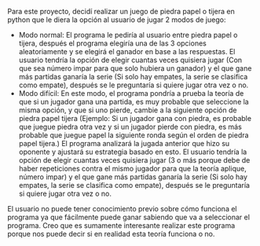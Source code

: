 ﻿Para este proyecto, decidí realizar un juego de piedra papel o tijera en python que le diera la opción al usuario de jugar 2 modos de juego:

- Modo normal: El programa le pediría al usuario entre piedra papel o tijera, después el programa elegiría una de las 3 opciones aleatoriamente y se elegirá el ganador en base a las respuestas. El usuario tendría la opción de elegir cuantas veces quisiera jugar (Con que sea número impar para que solo hubiera un ganador) y el que gane más partidas ganaría la serie (Si solo hay empates, la serie se clasifica como empate), después se le preguntaría si quiere jugar otra vez o no.
- Modo difícil: En este modo, el programa pondría a prueba la teoría de que si un jugador gana una partida, es muy probable que seleccione la misma opción, y que si uno pierde, cambie a la siguiente opción de piedra papel tijera (Ejemplo: Si un jugador gana con piedra, es probable que juegue piedra otra vez y si un jugador pierde con piedra, es más probable que juegue papel la siguiente ronda según el orden de piedra papel tijera.) El programa analizará la jugada anterior que hizo su oponente y ajustará su estrategia basado en esto. El usuario tendría la opción de elegir cuantas veces quisiera jugar (3 o más porque debe de haber repeticiones contra el mismo jugador para que la teoría aplique, número impar) y el que gane más partidas ganaría la serie (Si solo hay empates, la serie se clasifica como empate), después se le preguntaría si quiere jugar otra vez o no.

El usuario no puede tener conocimiento previo sobre cómo funciona el programa ya que fácilmente puede ganar sabiendo que va a seleccionar el programa. Creo que es sumamente interesante realizar este programa porque nos puede decir si en realidad esta teoría funciona o no.
